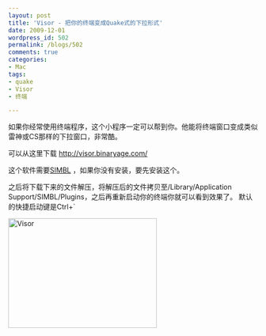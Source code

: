 ```yaml
---
layout: post
title: 'Visor - 把你的终端变成Quake式的下拉形式'
date: 2009-12-01
wordpress_id: 502
permalink: /blogs/502
comments: true
categories:
- Mac
tags:
- quake
- Visor
- 终端

---
```

如果你经常使用终端程序，这个小程序一定可以帮到你。他能将终端窗口变成类似雷神或CS那样的下拉窗口，非常酷。

可以从这里下载 <a href="http://visor.binaryage.com/" target="_blank">http://visor.binaryage.com/</a>

这个软件需要<a href="http://www.culater.net/software/SIMBL/SIMBL.php" target="_blank">SIMBL</a> ，如果你没有安装，要先安装这个。

之后将下载下来的文件解压，将解压后的文件拷贝至/Library/Application Support/SIMBL/Plugins，之后再重新启动你的终端你就可以看到效果了。 默认的快捷启动键是Ctrl+`

<a href="http://blog.prosight.me/wp-content/uploads/2009/12/95d51fe0-f9a0-3c1e-874f-8549af02df28.png"><img src="http://blog.prosight.me/wp-content/uploads/2009/12/95d51fe0-f9a0-3c1e-874f-8549af02df28-300x222.png" alt="Visor" title="Visor" width="300" height="222" class="aligncenter size-medium wp-image-506" /></a>

